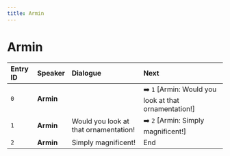 ```yaml
---
title: Armin
---
```


# Armin


| Entry ID | Speaker | Dialogue | Next |
| :------- | :------ | :------- | :------------ |
| `0` | **Armin** |  | ➡️ `1` \[Armin: Would you look at that ornamentation\!\] |
| `1` | **Armin** | Would you look at that ornamentation\! | ➡️ `2` \[Armin: Simply magnificent\!\] |
| `2` | **Armin** | Simply magnificent\! | End |
